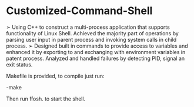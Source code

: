 # Customized-Command-Shell

➢ Using C++ to construct a multi-process application that supports functionality of Linux Shell. Achieved the
majority part of operations by parsing user input in parent process and invoking system calls in child process.
➢ Designed built in commands to provide access to variables and enhanced it by exporting to and exchanging with environment variables in patent process. Analyzed and handled failures by detecting PID, signal an exit status.

Makefile is provided, to compile just run:

-make

Then run ffosh. to start the shell.
